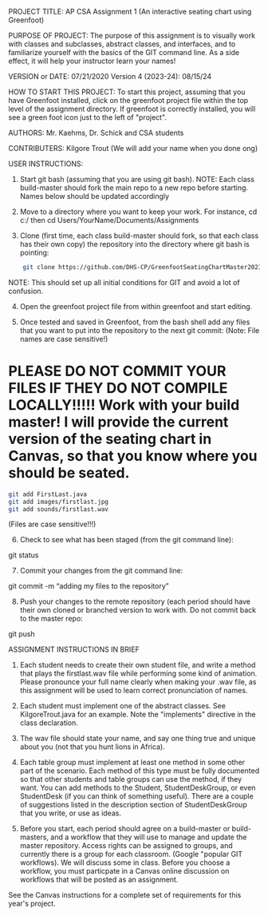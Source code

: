 
PROJECT TITLE: AP CSA Assignment 1 (An interactive seating chart using Greenfoot)

PURPOSE OF PROJECT: The purpose of this assignment is to visually work with classes and subclasses, abstract classes, and interfaces, and to familiarize yourself with the basics of the GIT command line.  As a side effect, it will help your instructor learn your names!

VERSION or DATE: 07/21/2020
Version 4 (2023-24): 08/15/24

HOW TO START THIS PROJECT:  To start this project, assuming that you have Greenfoot installed, click on the greenfoot project file within the top level of the assignment directory.  If greenfoot is correctly installed, you will see a green foot icon just to the left of "project".

AUTHORS:                    Mr. Kaehms, Dr. Schick and CSA students

CONTRIBUTERS:               Kilgore Trout
                            (We will add your name when you done ong)

USER INSTRUCTIONS:


1) Start git bash (assuming that you are using git bash). 
NOTE: Each class build-master should fork the main repo to a new repo before starting. Names below should be updated accordingly

2) Move to a directory where you want to keep your work. For instance, cd c:/ then cd Users/YourName/Documents/Assignments

3) Clone (first time, each class build-master should fork, so that each class has their own copy) the repository into the directory where git bash is pointing:

```bash
    git clone https://github.com/DHS-CP/GreenfootSeatingChartMaster2023-24.git  (this will change based on fork created by build-master(s).
```
NOTE: This should set up all initial conditions for GIT and avoid a lot of confusion.

4) Open the greenfoot project file from within greenfoot and start editing.

5) Once tested and saved in Greenfoot, from the bash shell add any files that you want to put into the repository to the next git commit: (Note: File names are case sensitive!)

PLEASE DO NOT COMMIT YOUR FILES IF THEY DO NOT COMPILE LOCALLY!!!!! Work with your build master! I will provide the current version of the seating chart in Canvas, so that you know where you should be seated.
=====================================================================

```bash
git add FirstLast.java
git add images/firstlast.jpg
git add sounds/firstlast.wav
```

(Files are case sensitive!!!)

6) Check to see what has been staged (from the git command line):

git status

7) Commit your changes from the git command line:

git commit -m “adding my files to the repository”

8) Push your changes to the remote repository (each period should have their own cloned or branched version to work with.
Do not commit back to the master repo:

git push


ASSIGNMENT INSTRUCTIONS IN BRIEF

1) Each student needs to create their own student file, and write a method that plays the firstlast.wav file while performing some kind of animation.  Please pronounce your full name clearly
when making your .wav file, as this assignment will be used to learn correct pronunciation of names.

2) Each student must implement one of the abstract classes. See KilgoreTrout.java for an example. Note the "implements" directive in the class declaration.

3) The wav file should state your name, and say one thing true and unique about you (not that you hunt lions in Africa).

4) Each table group must implement at least one method in some other part of the scenario.  Each method of this type must be fully documented so that other students and table groups can use the method, if they want.  You can add methods to the Student, StudentDeskGroup, or even StudentDesk (if you can think of something useful).  There are a couple of suggestions listed in the description section of StudentDeskGroup that you write, or use as ideas.

5) Before you start, each period should agree on a build-master or build-masters, and a workflow that they will use to manage and update the master repository.  Access rights can be assigned to groups, and currently there is a group for each classroom.
(Google "popular GIT workflows).  We will discuss some in class. Before you choose a workflow, you
must particpate in a Canvas online discussion on workflows that will be posted as an assignment.

See the Canvas instructions for a complete set of requirements for this year's project.
